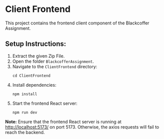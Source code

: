 # Client Frontend

This project contains the frontend client component of the Blackcoffer Assignment.

## Setup Instructions:

1. Extract the given Zip File.
2. Open the folder `BlackcofferAssignment`.
3. Navigate to the `ClientFrontend` directory:
   ```
   cd ClientFrontend
   ```
4. Install dependencies:
   ```
   npm install
   ```
5. Start the frontend React server:
   ```
   npm run dev
   ```

**Note:** Ensure that the frontend React server is running at [http://localhost:5173/](http://localhost:5173/) on port 5173. Otherwise, the axios requests will fail to reach the backend.
